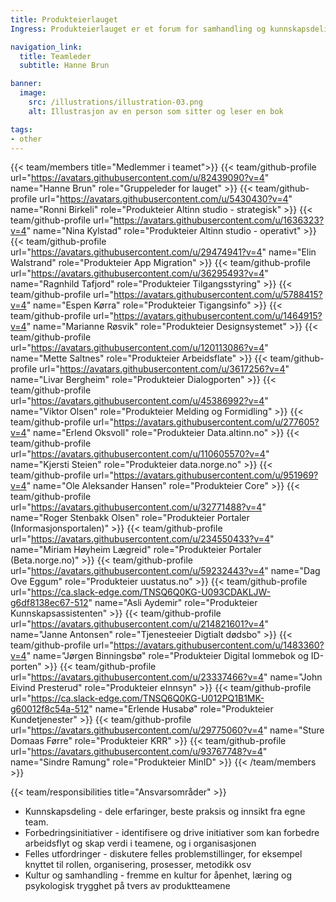 ```yaml
---
title: Produkteierlauget
Ingress: Produkteierlauget er et forum for samhandling og kunnskapsdeling på tvers av produktteamene. Lauget skal bidra til tettere samarbeid og dialog, der deltakerne kan ta opp temaer som er relevante for deres rolle, erfaringer, utfordringer eller dele tips og triks.

navigation_link:
  title: Teamleder
  subtitle: Hanne Brun

banner:
  image:
    src: /illustrations/illustration-03.png
    alt: Illustrasjon av en person som sitter og leser en bok

tags:
- other
---
```


{{< team/members title="Medlemmer i teamet">}}
{{< team/github-profile url="https://avatars.githubusercontent.com/u/82439090?v=4" name="Hanne Brun" role="Gruppeleder for lauget" >}}
{{< team/github-profile url="https://avatars.githubusercontent.com/u/5430430?v=4" name="Ronni Birkeli" role="Produkteier Altinn studio - strategisk" >}}
{{< team/github-profile url="https://avatars.githubusercontent.com/u/1636323?v=4" name="Nina Kylstad" role="Produkteier Altinn studio - operativt" >}}
{{< team/github-profile url="https://avatars.githubusercontent.com/u/29474941?v=4" name="Elin Walstrand" role="Produkteier App Migration" >}}
{{< team/github-profile url="https://avatars.githubusercontent.com/u/36295493?v=4" name="Ragnhild Tafjord" role="Produkteier Tilgangsstyring" >}}
{{< team/github-profile url="https://avatars.githubusercontent.com/u/5788415?v=4" name="Espen Kørra" role="Produkteier Tigangsinfo" >}}
{{< team/github-profile url="https://avatars.githubusercontent.com/u/1464915?v=4" name="Marianne Røsvik" role="Produkteier Designsystemet" >}}
{{< team/github-profile url="https://avatars.githubusercontent.com/u/120113086?v=4" name="Mette Saltnes" role="Produkteier Arbeidsflate" >}}
{{< team/github-profile url="https://avatars.githubusercontent.com/u/3617256?v=4" name="Livar Bergheim" role="Produkteier Dialogporten" >}}
{{< team/github-profile url="https://avatars.githubusercontent.com/u/45386992?v=4" name="Viktor Olsen" role="Produkteier Melding og Formidling" >}}
{{< team/github-profile url="https://avatars.githubusercontent.com/u/277605?v=4" name="Erlend Oksvoll" role="Produkteier Data.altinn.no" >}}
{{< team/github-profile url="https://avatars.githubusercontent.com/u/110605570?v=4" name="Kjersti Steien" role="Produkteier data.norge.no" >}}
{{< team/github-profile url="https://avatars.githubusercontent.com/u/951969?v=4" name="Ole Aleksander Hansen" role="Produkteier Core" >}}
{{< team/github-profile url="https://avatars.githubusercontent.com/u/32771488?v=4" name="Roger Stenbakk Olsen" role="Produkteier Portaler (Informasjonsportalen)" >}}
{{< team/github-profile url="https://avatars.githubusercontent.com/u/234550433?v=4" name="Miriam Høyheim Lægreid" role="Produkteier Portaler (Beta.norge.no)" >}}
{{< team/github-profile url="https://avatars.githubusercontent.com/u/59232443?v=4" name="Dag Ove Eggum" role="Produkteier uustatus.no" >}}
{{< team/github-profile url="https://ca.slack-edge.com/TNSQ6Q0KG-U093CDAKLJW-g6df8138ec67-512" name="Asli Aydemir" role="Produkteier Kunnskapsassistenten" >}}
{{< team/github-profile url="https://avatars.githubusercontent.com/u/214821601?v=4" name="Janne Antonsen" role="Tjenesteeier Digtialt dødsbo" >}}
{{< team/github-profile url="https://avatars.githubusercontent.com/u/1483360?v=4" name="Jørgen Binningsbø" role="Produkteier Digital lommebok og ID-porten" >}}
{{< team/github-profile url="https://avatars.githubusercontent.com/u/23337466?v=4" name="John Eivind Presterud" role="Produkteier eInnsyn" >}}
{{< team/github-profile url="https://ca.slack-edge.com/TNSQ6Q0KG-U012PQ1B1MK-g60012f8c54a-512" name="Erlende Husabø" role="Produkteier Kundetjenester" >}}
{{< team/github-profile url="https://avatars.githubusercontent.com/u/29775060?v=4" name="Sture Domaas Førre" role="Produkteier KRR" >}}
{{< team/github-profile url="https://avatars.githubusercontent.com/u/93767748?v=4" name="Sindre Ramung" role="Produkteier MinID" >}}
{{< /team/members >}}

{{< team/responsibilities title="Ansvarsområder" >}}

- Kunnskapsdeling - dele erfaringer, beste praksis og innsikt fra egne team.
- Forbedringsinitiativer - identifisere og drive initiativer som kan forbedre arbeidsflyt og skap verdi i teamene, og i organisasjonen
- Felles utfordringer - diskutere felles problemstillinger, for eksempel knyttet til rollen, organisering, prosesser, metodikk osv
- Kultur og samhandling - fremme en kultur for åpenhet, læring og psykologisk trygghet på tvers av produktteamene
